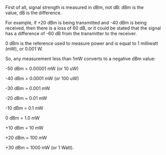 First of all, signal strength is measured in dBm, not dB: dBm is the value, dB is the difference.

For example, if +20 dBm is being transmitted and -40 dBm is being received, then there is a loss of 60 dB, or it could be stated that the signal has a difference of -60 dB from the transmitter to the receiver.

0 dBm is the reference used to measure power and is equal to 1 milliwatt (mW), or 0.001 W.

So, any measurement less than 1mW converts to a negative dBm value:

-50 dBm = 0.00001 mW (or 10 uW)

-40 dBm = 0.0001 mW (or 100 uW)

-30 dBm = 0.001 mW

-20 dBm = 0.01 mW

-10 dBm = 0.1 mW

0 dBm = 1.0 mW

+10 dBm = 10 mW

+20 dBm = 100 mW

+30 dBm = 1000 mW (or 1 Watt).
